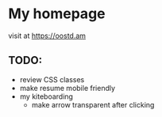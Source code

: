 My homepage
===========

visit at https://oostd.am

TODO:
-----

- review CSS classes
- make resume mobile friendly
- my kiteboarding
    - make arrow transparent after clicking
